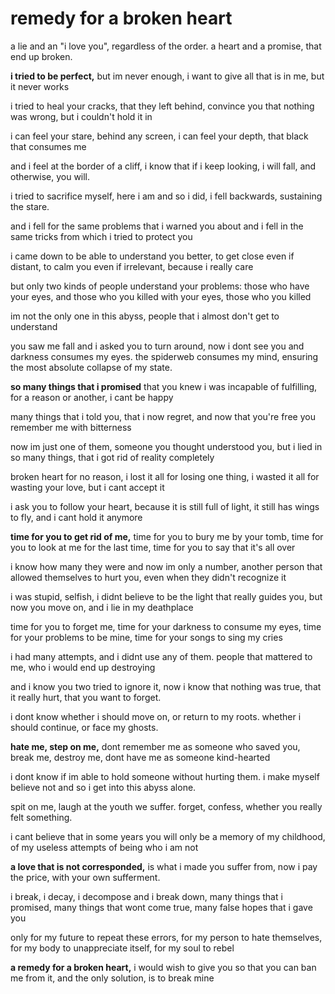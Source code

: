 # remedy for a broken heart

a lie and an "i love you",
regardless of the order.
a heart and a promise,
that end up broken.

**i tried to be perfect,**
but im never enough,
i want to give all that is in me,
but it never works

i tried to heal your cracks,
that they left behind, convince you
that nothing was wrong,
but i couldn't hold it in

i can feel your stare,
behind any screen,
i can feel your depth,
that black that consumes me

and i feel at the border of a cliff,
i know that if i keep looking,
i will fall,
and otherwise, you will.

i tried to sacrifice myself,
here i am and so i did,
i fell backwards,
sustaining the stare.

and i fell for the same problems
that i warned you about
and i fell in the same tricks
from which i tried to protect you

i came down to be able to understand you better,
to get close even if distant,
to calm you even if irrelevant,
because i really care

but only two kinds of people understand your problems:
those who have your eyes,
and those who you killed with your eyes,
those who you killed

im not the only one
in this abyss,
people that i almost don't
get to understand

you saw me fall and i asked you to turn around,
now i dont see you and darkness consumes my eyes.
the spiderweb consumes my mind,
ensuring the most absolute collapse of my state.

**so many things that i promised**
that you knew i was incapable of fulfilling,
for a reason or another,
i cant be happy

many things that i told you,
that i now regret,
and now that you're free
you remember me with bitterness

now im just one of them,
someone you thought understood you,
but i lied in so many things,
that i got rid of reality completely

broken heart for no reason,
i lost it all for losing one thing,
i wasted it all for wasting your love,
but i cant accept it

i ask you to follow your heart,
because it is still full of light,
it still has wings to fly,
and i cant hold it anymore

**time for you to get rid of me,**
time for you to bury me by your tomb,
time for you to look at me for the last time,
time for you to say that it's all over

i know how many they were and now im only
a number,
another person that allowed themselves to hurt you,
even when they didn't recognize it

i was stupid, selfish,
i didnt believe to be the light that really guides you,
but now you move on,
and i lie in my deathplace

time for you to forget me,
time for your darkness to consume my eyes,
time for your problems to be mine,
time for your songs to sing my cries

i had many attempts,
and i didnt use any of them.
people that mattered to me,
who i would end up destroying

and i know you two tried to ignore it,
now i know that nothing was true,
that it really hurt,
that you want to forget.

i dont know whether i should move on,
or return to my roots.
whether i should continue,
or face my ghosts.

**hate me, step on me,**
dont remember me as someone who saved you,
break me, destroy me,
dont have me as someone kind-hearted

i dont know if im able to hold someone
without hurting them.
i make myself believe not and so
i get into this abyss alone.

spit on me, laugh
at the youth we suffer.
forget, confess,
whether you really felt something.

i cant believe that in some years
you will only be a memory of my childhood,
of my useless attempts
of being who i am not

**a love that is not corresponded,**
is what i made you suffer from,
now i pay the price,
with your own sufferment.

i break, i decay, i decompose and i break down,
many things that i promised,
many things that wont come true,
many false hopes that i gave you

only for my future to repeat these errors,
for my person to hate themselves,
for my body to unappreciate itself,
for my soul to rebel

**a remedy for a broken heart,**
i would wish to give you so that you can ban me from it,
and the only solution,
is to break mine